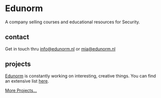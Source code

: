 # Edunorm

A company selling courses and educational resources for Security.

## contact

Get in touch thru info@edunorm.nl or mia@edunorm.nl
<!-- TODO
    Write a bio about Edunorm and its mission.
 -->

## projects

[Edunorm](https://edunorm.nl) is constantly working on interesting, creative things. You can find an extensive list [here](./PROJECTS.md).

[More Projects...](./PROJECTS.md)
